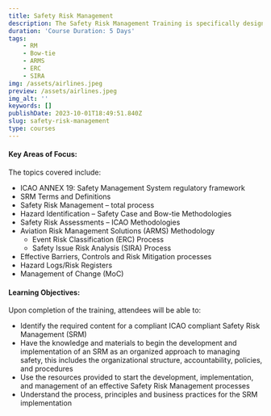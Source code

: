```yaml
---
title: Safety Risk Management
description: The Safety Risk Management Training is specifically designed to give involved personnel such as accountable managers, safety managers, post holders, safety facilitators, and authority representatives a basic understanding of Safety Risk Management principles and various different methods and techniques available to the Safety professionals.
duration: 'Course Duration: 5 Days'
tags:
    - RM
    - Bow-tie
    - ARMS
    - ERC
    - SIRA
img: /assets/airlines.jpeg
preview: /assets/airlines.jpeg
img_alt: ''
keywords: []
publishDate: 2023-10-01T18:49:51.840Z
slug: safety-risk-management
type: courses
---
```


#### Key Areas of Focus:

The topics covered include:

-   ICAO ANNEX 19: Safety Management System regulatory framework
-   SRM Terms and Definitions
-   Safety Risk Management – total process
-   Hazard Identification – Safety Case and Bow-tie Methodologies
-   Safety Risk Assessments – ICAO Methodologies
-   Aviation Risk Management Solutions (ARMS) Methodology
    -   Event Risk Classification (ERC) Process
    -   Safety Issue Risk Analysis (SIRA) Process
-   Effective Barriers, Controls and Risk Mitigation processes
-   Hazard Logs/Risk Registers
-   Management of Change (MoC)

#### Learning Objectives:

Upon completion of the training, attendees will be able to:

-   Identify the required content for a compliant ICAO compliant Safety Risk Management (SRM)
-   Have the knowledge and materials to begin the development and implementation of an SRM as an organized approach to managing safety, this includes the organizational structure, accountability, policies, and procedures
-   Use the resources provided to start the development, implementation, and management of an effective Safety Risk Management processes
-   Understand the process, principles and business practices for the SRM implementation
